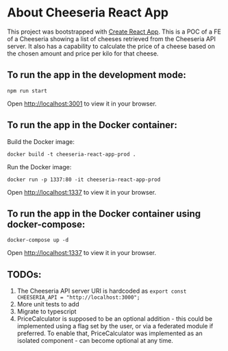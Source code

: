 # About Cheeseria React App

This project was bootstrapped with [Create React App](https://github.com/facebook/create-react-app).
This is a POC of a FE of a Cheeseria showing a list of cheeses retrieved from the Cheeseria API server.
It also has a capability to calculate the price of a cheese based on the chosen amount and price per kilo for that cheese.

## To run the app in the development mode:

```
npm run start
```

Open [http://localhost:3001](http://localhost:3001) to view it in your browser.

## To run the app in the Docker container:

Build the Docker image:

```
docker build -t cheeseria-react-app-prod .
```

Run the Docker image:

```
docker run -p 1337:80 -it cheeseria-react-app-prod
```

Open [http://localhost:1337](http://localhost:1337) to view it in your browser.

## To run the app in the Docker container using docker-compose:

```
docker-compose up -d
```

Open [http://localhost:1337](http://localhost:1337) to view it in your browser.

## TODOs:

1. The Cheeseria API server URI is hardcoded as `export const CHEESERIA_API = "http://localhost:3000";`
2. More unit tests to add
3. Migrate to typescript
4. PriceCalculator is supposed to be an optional addition - this could be implemented using a flag set by the user, or via a federated module if preferred. To enable that, PriceCalculator was implemented as an isolated component - can become optional at any time.
